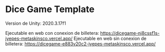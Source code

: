 # Dice Game Template

Version de Unity: 2020.3.17f1

Ejecutable en web con conexion de billetera: https://dicegame-nj8cssf1s-jyepes-metaskinsco.vercel.app/
Ejecutable en web sin conexion de billetera: https://dicegame-e883v20c2-jyepes-metaskinsco.vercel.app/

